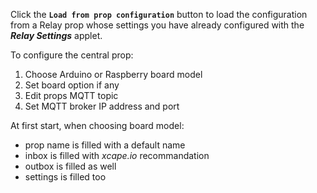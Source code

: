 ﻿Click the **`Load from prop configuration`** button to load the configuration from a Relay prop whose settings you have already configured with the ***Relay Settings*** applet.

To configure the central prop:

1. Choose Arduino or Raspberry board model
2. Set board option if any
3. Edit props MQTT topic
4. Set MQTT broker IP address and port 

At first start, when choosing board model:

* prop name is filled with a default name
* inbox is filled with *xcape.io* recommandation
* outbox is filled as well
* settings is filled too